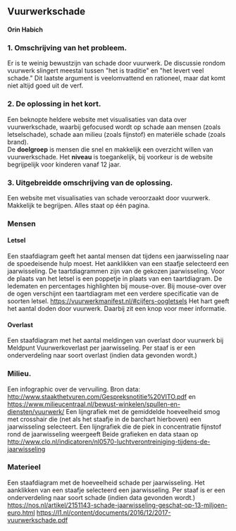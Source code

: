 ## Vuurwerkschade
#### Orin Habich

### 1. Omschrijving van het probleem.
Er is te weinig bewustzijn van schade door vuurwerk. 
De discussie rondom vuurwerk slingert meestal tussen "het is traditie" en "het levert veel schade."
Dit laatste argument is veelomvattend en rationeel, maar dat komt niet altijd goed uit de verf.

### 2. De oplossing in het kort.
Een beknopte heldere website met visualisaties van data over vuurwerkschade,  waarbij gefocused wordt op schade aan mensen (zoals letselschade), schade aan milieu (zoals fijnstof) en materiële schade (zoals brand).  
De **doelgroep** is mensen die snel en makkelijk een overzicht willen van vuurwerkschade. Het **niveau** is toegankelijk, bij voorkeur is de website begrijpelijk voor kinderen vanaf 12 jaar.

### 3. Uitgebreidde omschrijving van de oplossing.
Een website met visualisaties van schade veroorzaakt door vuurwerk.  Makkelijk te begrijpen.  Alles staat op één pagina.
  ### Mensen
  #### Letsel 

Een staafdiagram geeft het aantal mensen dat tijdens een jaarwisseling naar de spoedeisende hulp moest. Het aanklikken van een staafje selecteerd een jaarwisseling. De taartdiagrammen zijn van de gekozen jaarwisseling.
Voor de plaats van het letsel is een poppetje in plaats van een taartdiagram. De ledematen en percentages highlighten bij mouse-over. Bij mouse-over over de ogen verschijnt een taartdiagram met een verdere specificatie van de soorten letsel. https://vuurwerkmanifest.nl/#cijfers-oogletsels				                          	Het hart geeft het aantal doden door vuurwerk. Daarbij zit een knop voor meer informatie.

  ####  Overlast
Een staafdiagram met het aantal meldingen van overlast door vuurwerk bij Meldpunt Vuurwerkoverlast per jaarwisseling. Per staaf is er een onderverdeling naar soort overlast (indien data gevonden wordt.)

### Milieu.
Een infographic over de vervuiling. Bron data: http://www.staakthetvuren.com/Gespreksnotitie%20VITO.pdf en https://www.milieucentraal.nl/bewust-winkelen/spullen-en-diensten/vuurwerk/
 Een lijngrafiek met de gemiddelde hoeveelheid smog met crosshair die (net als het staafje in de barchart hierboven) een jaarwisseling selecteert.
Een lijngrafiek die de piek in concentratie fijnstof rond de jaarwisseling weergeeft
Beide grafieken en data staan op http://www.clo.nl/indicatoren/nl0570-luchtverontreiniging-tijdens-de-jaarwisseling 

### Materieel
Een staafdiagram met de hoeveelheid schade per jaarwisseling.  Het aanklikken van een staafje selecteerd een jaarwisseling. Per staaf is er een onderverdeling naar soort schade (indien data gevonden wordt.)
https://nos.nl/artikel/2151143-schade-jaarwisseling-geschat-op-13-miljoen-euro.html
https://l1.nl/content/documents/2016/12/2017-vuurwerkschade.pdf
